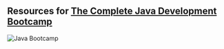 ## **Resources for [The Complete Java Development Bootcamp](https://www.udemy.com/course/the-complete-java-development-bootcamp/?couponCode=YTBCPN)**

![Java Bootcamp](https://img-c.udemycdn.com/course/750x422/3740582_cc2c_4.jpg)


